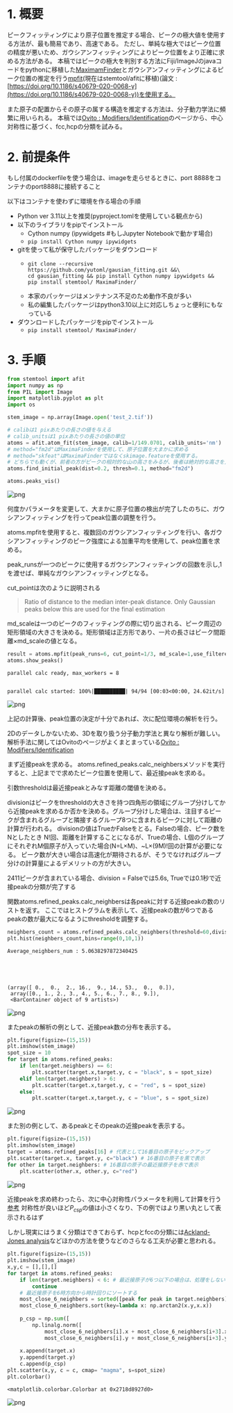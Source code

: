 # 1. 概要

ピークフィッティングにより原子位置を推定する場合、ピークの極大値を使用する方法が、最も簡易であり、高速である。
ただし、単純な極大ではピーク位置の精度が悪いため、ガウシアンフィッティングによりピーク位置をより正確に求める方法がある。
本稿ではピークの極大を判別する方法にFiji/ImageJのjavaコードをpythonに移植した[MaximamFinder](https://github.com/dwaithe/MaximaFinder)とガウシアンフィッティングによるピーク位置の推定を行う[mpfit](https://github.com/yutoml/stemtool)(現在はstemtool/afitに移植)(論文 : [https://doi.org/10.1186/s40679-020-0068-y](https://doi.org/10.1186/s40679-020-0068-y))を使用する。

また原子の配置からその原子の属する構造を推定する方法は、分子動力学法に頻繁に用いられる。
本稿では[Ovito : Modifiers/Identification](https://www.ovito.org/manual_testing/reference/pipelines/modifiers/index.html#:~:text=Structure%20identification)のページから、中心対称性に基づく、fcc,hcpの分類を試みる。

# 2. 前提条件

もし付属のdockerfileを使う場合は、imageを走らせるときに、port 8888をコンテナのport8888に接続すること

以下はコンテナを使わずに環境を作る場合の手順

* Python ver 3.11以上を推奨(pyproject.tomlを使用している観点から)
* 以下のライブラリをpipでインストール
  * Cython numpy (ipywidgets #もしJupyter Notebookで動かす場合)
  * `pip install Cython numpy ipywidgets`
* gitを使って私が保守したパッケージをダウンロード
  * ```
    git clone --recursive https://github.com/yutoml/gausian_fitting.git &&\
    cd gausian_fitting && pip install Cython numpy ipywidgets && pip install stemtool/ MaximaFinder/
    ```
  * 本家のパッケージはメンテナンス不足のため動作不良が多い
  * 私の編集したパッケージはpython3.10以上に対応しちょっと便利にもなっている
* ダウンロードしたパッケージをpipでインストール
  * `pip install stemtool/ MaximaFinder/`

# 3. 手順

```python
from stemtool import afit
import numpy as np
from PIL import Image
import matplotlib.pyplot as plt
import os
```

```python
stem_image = np.array(Image.open('test_2.tif'))

# calibは1 pixあたりの長さの値を与える
# calib_unitsは1 pixあたりの長さの値の単位
atoms = afit.atom_fit(stem_image, calib=1/149.0701, calib_units='nm')
# method="fm2d"はMaximaFinderを使用して、原子位置を大まかに求める
# method="skfeat"はMaximaFinderではなくskimage.featureを使用する。
# どちらでも動くが、前者の方がピークの相対的な山の高さをみるが、後者は絶対的な高さを見る。(バッググラウンドの影響を受ける)
atoms.find_initial_peak(dist=0.2, thresh=0.1, method="fm2d")

atoms.peaks_vis()
```

![png](output_2_0.png)

何度かパラメータを変更して、大まかに原子位置の検出が完了したのちに、ガウシアンフィッティングを行ってpeak位置の調整を行う。

atoms.mpfitを使用すると、複数回のガウシアンフィッティングを行い、各ガウシアンフィッティングのピーク強度による加重平均を使用して、peak位置を求める。

peak_runsが一つのピークに使用するガウシアンフィッティングの回数を示し,1を渡せば、単純なガウシアンフィッティングとなる。

cut_pointは次のように説明される

>Ratio of distance to the median inter-peak distance. Only Gaussian peaks below this are used for the final estimation

md_scaleは一つのピークのフィッティングの際に切り出される、ピーク周辺の矩形領域の大きさを決める。矩形領域は正方形であり、一片の長さはピーク間距離×md_scaleの値となる。

```python
result = atoms.mpfit(peak_runs=6, cut_point=1/3, md_scale=1,use_filtered=True)
atoms.show_peaks()
```

    parallel calc ready, max_workers = 8


    parallel calc started: 100%|██████████| 94/94 [00:03<00:00, 24.62it/s]

![png](output_4_2.png)

上記の計算後、peak位置の決定が十分であれば、次に配位環境の解析を行う。

2Dのデータしかないため、3Dを取り扱う分子動力学法と異なり解析が難しい。
解析手法に関してはOvitoのページがよくまとまっている[Ovito : Modifiers/Identification](https://www.ovito.org/manual_testing/reference/pipelines/modifiers/index.html#:~:text=Structure%20identification)

まず近接peakを求める。
atoms.refined_peaks.calc_neighbersメソッドを実行すると、上記までで求めたピーク位置を使用して、最近接peakを求める。

引数thresholdは最近接peakとみなす距離の閾値を決める。

divisionはピークをthresholdの大きさを持つ四角形の領域にグループ分けしてから近接peakを求めるか否かを決める。グループ分けした場合は、注目するピークが含まれるグループと隣接するグループ8つに含まれるピークに対して距離の計算が行われる。
divisionの値はTrueかFalseをとる。Falseの場合、ピーク数をNとしたとき N!回、距離を計算することになるが、Trueの場合、L個のグループにそれぞれM個原子が入っていた場合(N=L×M)、~L×(9M)!回の計算が必要になる。
ピーク数が大きい場合は高速化が期待されるが、そうでなければグループ分けの計算量によるデメリットの方が大きい。

2411ピークが含まれている場合、division = Falseでは5.6s, Trueでは0.1秒で近接peakの分類が完了する

関数atoms.refined_peaks.calc_neighbersは各peakに対する近接peakの数のリストを返す。
ここではヒストグラムを表示して、近接peakの数が6つであるpeakの数が最大になるようにthresholdを調整する。

```python
neighbers_count = atoms.refined_peaks.calc_neighbers(threshold=60,division=True) # 50 pix以内のピークを最近接原子とみなして計算。
plt.hist(neighbers_count,bins=range(0,10,1))
```

    Average_neighbers_num : 5.0638297872340425





    (array([ 0.,  0.,  2., 16.,  9., 14., 53.,  0.,  0.]),
     array([0., 1., 2., 3., 4., 5., 6., 7., 8., 9.]),
     <BarContainer object of 9 artists>)

![png](output_6_2.png)

またpeakの解析の例として、近接peak数の分布を表示する。

```python
plt.figure(figsize=(15,15))
plt.imshow(stem_image)
spot_size = 10
for target in atoms.refined_peaks:
    if len(target.neighbers) == 6:
        plt.scatter(target.x,target.y, c = "black", s = spot_size)
    elif len(target.neighbers) > 6:
        plt.scatter(target.x,target.y, c = "red", s = spot_size)
    else:
        plt.scatter(target.x,target.y, c = "blue", s = spot_size)
```

![png](output_8_0.png)

また別の例として、あるpeakとそのpeakの近接peakを表示する。

```python
plt.figure(figsize=(15,15))
plt.imshow(stem_image)
target = atoms.refined_peaks[16] # 代表として16番目の原子をピックアップ
plt.scatter(target.x, target.y, c="black") # 16番目の原子を黒で表示
for other in target.neighbers: # 16番目の原子の最近接原子を赤で表示
    plt.scatter(other.x, other.y, c="red")
```

![png](output_10_0.png)

近接peakを求め終わったら、次に中心対称性パラメータを利用して計算を行う[参考](https://www.ovito.org/docs/current/reference/pipelines/modifiers/centrosymmetry.html)
対称性が良いほど$P_{csp}$の値は小さくなり、下の例ではより黒い丸として表示されるはず

しかし現実にはうまく分類はできておらず、hcpとfccの分類には[Ackland-Jones analysis](https://www.ovito.org/manual_testing/reference/pipelines/modifiers/bond_angle_analysis.html)などほかの方法を使うなどのさらなる工夫が必要と思われる。

```python
plt.figure(figsize=(15,15))
plt.imshow(stem_image)
x,y,c = [],[],[]
for target in atoms.refined_peaks:
    if len(target.neighbers) < 6: # 最近接原子が6つ以下の場合は、処理をしない
        continue
    # 最近接原子を6時方向から時計回りにソートする
    most_close_6_neighbers = sorted([peak for peak in target.neighbers], key= lambda x: target.get_distance(x))[:6]
    most_close_6_neighbers.sort(key=lambda x: np.arctan2(x.y,x.x))
    
    p_csp = np.sum([
        np.linalg.norm([
            most_close_6_neighbers[i].x + most_close_6_neighbers[i+3].x - 2*target.x,
            most_close_6_neighbers[i].y + most_close_6_neighbers[i+3].y - 2*target.y]) for i in range(3)])
    
    x.append(target.x)
    y.append(target.y)
    c.append(p_csp)
plt.scatter(x,y, c = c, cmap= "magma", s=spot_size)
plt.colorbar()
```

    <matplotlib.colorbar.Colorbar at 0x2718d8927d0>

![png](output_12_1.png)

